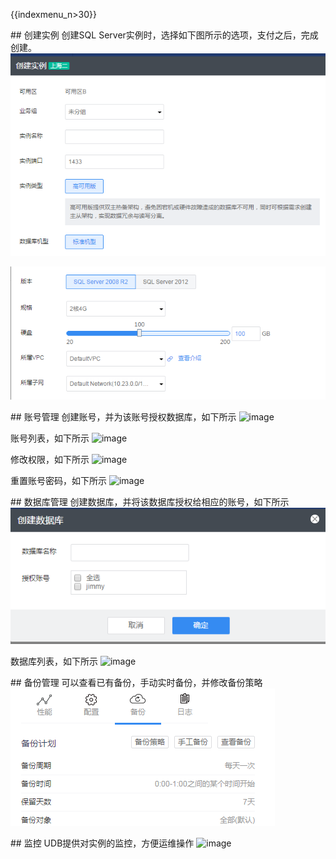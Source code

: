 {{indexmenu_n>30}}

\#\# 创建实例 创建SQL Server实例时，选择如下图所示的选项，支付之后，完成创建。
![image](/images/1.png)

![image](/images/2.png)

\#\# 账号管理 创建账号，并为该账号授权数据库，如下所示 ![image](/database/udb-sqlserver/3.png)

账号列表，如下所示 ![image](/database/udb-sqlserver/4.png)

修改权限，如下所示 ![image](/database/udb-sqlserver/5.png)

重置账号密码，如下所示 ![image](/database/udb-sqlserver/6.png)

\#\# 数据库管理 创建数据库，并将该数据库授权给相应的账号，如下所示
![image](/images/7.png)

数据库列表，如下所示 ![image](/database/udb-sqlserver/8.png)

\#\# 备份管理 可以查看已有备份，手动实时备份，并修改备份策略
![image](/images/9.png)

\#\# 监控 UDB提供对实例的监控，方便运维操作 ![image](/database/udb-sqlserver/10.png)
